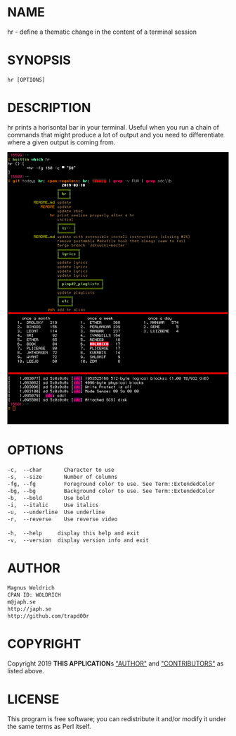 # NAME

hr - define a thematic change in the content of a terminal session


# SYNOPSIS

    hr [OPTIONS]

# DESCRIPTION

hr prints a horisontal bar in your terminal. Useful when you run a
chain of commands that might produce a lot of output and you need to
differentiate where a given output is coming from.

![img](/extra/hr.png)


# OPTIONS

    -c,  --char       Character to use
    -s,  --size       Number of columns
    -fg, --fg         Foreground color to use. See Term::ExtendedColor
    -bg, --bg         Background color to use. See Term::ExtendedColor
    -b,  --bold       Use bold
    -i,  --italic     Use italics
    -u,  --underline  Use underline
    -r,  --reverse    Use reverse video

    -h,  --help     display this help and exit
    -v,  --version  display version info and exit

# AUTHOR

    Magnus Woldrich
    CPAN ID: WOLDRICH
    m@japh.se
    http://japh.se
    http://github.com/trapd00r

# COPYRIGHT

Copyright 2019 **THIS APPLICATION**s ["AUTHOR"](#author) and ["CONTRIBUTORS"](#contributors) as listed
above.

# LICENSE

This program is free software; you can redistribute it and/or modify
it under the same terms as Perl itself.
